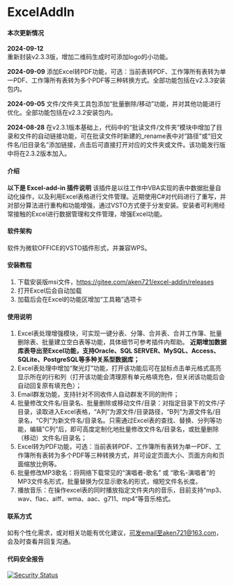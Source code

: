 # ExcelAddIn

#### 本次更新情况

**2024-09-12**  
重新封装v2.3.3版，增加二维码生成时可添加logo的小功能。

**2024-09-09** 
添加Excel转PDF功能，可选：当前表转PDF、工作簿所有表转为单一PDF、工作簿所有表转为多个PDF等三种转换方式。全部功能包括在v2.3.3安装包内。

 **2024-09-05** 
文件/文件夹工具包添加“批量删除/移动”功能，并对其他功能进行优化。全部功能包括在v2.3.2安装包内。

 **2024-08-28** 
在v2.3.1版本基础上，代码中的“批读文件/文件夹”模块中增加了目录和文件的自动链接功能，可在批读文件时新建的_rename表中对“路径”或“旧文件名/旧目录名”添加链接，点击后可直接打开对应的文件夹或文件。该功能发行版中将在2.3.2版本加入。



#### 介绍
**以下是 Excel-add-in 插件说明**
该插件是以往工作中VBA实现的表中数据批量自动化操作，以及利用Excel表格进行文件管理。近期使用C#对代码进行了重写，并对部分算法进行重构和功能增强，通过VSTO方式便于分发安装。安装者可利用经常接触的Excel进行数据管理和文件管理，增强Excel功能。

#### 软件架构
软件为微软OFFICE的VSTO插件形式，并兼容WPS。


#### 安装教程

1.  下载安装版msi文件，https://gitee.com/aken721/excel-addin/releases
2.  打开Excel后会自动加载
3.  加载后会在Excel的功能区增加“工具箱”选项卡

#### 使用说明

1.  Excel表处理增强模块，可实现一键分表、分簿、合并表、合并工作簿、批量删除表、批量建立空白表等功能，具体细节可参考插件内帮助。 **近期增加数据库表导出至Excel功能，支持Oracle、SQL SERVER、MySQL、Access、SQLite、PostgreSQL等多种关系型数据库；** 
2.  Excel表处理中增加“聚光灯”功能，打开该功能后可在鼠标点击单元格式高亮显示所在的行和列（打开该功能会清理原有单元格填充色，但关闭该功能后会自动回复原有填充色）；
3.  Email群发功能，支持针对不同收件人自动群发不同的附件；
4.  批量修改文件名/目录名、批量删除或移动文件/目录：对指定目录下的文件/子目录，读取进入Excel表格，“A列”为源文件/目录路径，“B列”为源文件名/目录名，“C列”为新文件名/目录名。只需通过Excel表的查找、替换、分列等功能，编辑"C列”后，即可高度定制化地批量修改文件名/目录名，或批量删除（移动）文件名/目录名；
5.  Excel转为PDF功能，可选：当前表转PDF、工作簿所有表转为单一PDF、工作簿所有表转为多个PDF等三种转换方式，并可设定页面大小、页面方向和页面缩放比例等。
6.  批量修改MP3歌名：将网络下载常见的“演唱者-歌名” 或 “歌名-演唱者”的MP3文件名形式，批量替换为仅显示歌名的形式，缩短文件名长度。
7.  播放音乐：在操作excel表的同时播放指定文件夹内的音乐，目前支持“mp3、wav、flac、aiff、wma、aac、g711、mp4”等音乐格式。


#### 联系方式
如有个性化需求，或对相关功能有优化建议，可发email至aken721@163.com，会及时查看并回复沟通。




#### 代码安全报告

[![Security Status](https://www.murphysec.com/platform3/v31/badge/1684046904480055296.svg)](https://www.murphysec.com/console/report/1684046904182259712/1684046904480055296)
